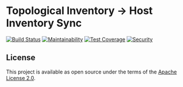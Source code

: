 # Topological Inventory -> Host Inventory Sync

[![Build Status](https://travis-ci.org/ManageIQ/topological_inventory-host_inventory_sync.svg?branch=master)](https://travis-ci.org/ManageIQ/topological_inventory-host_inventory_sync)
[![Maintainability](https://api.codeclimate.com/v1/badges/5c0278aa6208f87ca6b3/maintainability)](https://codeclimate.com/github/ManageIQ/topological_inventory-host_inventory_sync/maintainability)
[![Test Coverage](https://api.codeclimate.com/v1/badges/5c0278aa6208f87ca6b3/test_coverage)](https://codeclimate.com/github/ManageIQ/topological_inventory-host_inventory_sync/test_coverage)
[![Security](https://hakiri.io/github/ManageIQ/topological_inventory-host_inventory_sync/master.svg)](https://hakiri.io/github/ManageIQ/topological_inventory-host_inventory_sync/master)

## License

This project is available as open source under the terms of the [Apache License 2.0](http://www.apache.org/licenses/LICENSE-2.0).
